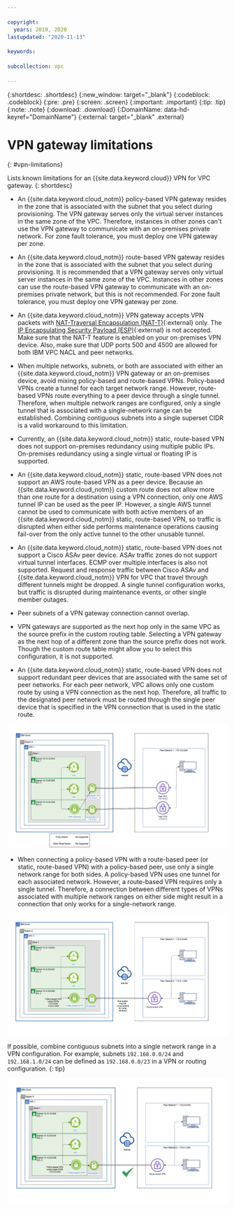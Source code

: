 ```yaml
---

copyright:
  years: 2019, 2020
lastupdated: "2020-11-13"

keywords:

subcollection: vpc

---
```


{:shortdesc: .shortdesc}
{:new_window: target="_blank"}
{:codeblock: .codeblock}
{:pre: .pre}
{:screen: .screen}
{:important: .important}
{:tip: .tip}
{:note: .note}
{:download: .download}
{:DomainName: data-hd-keyref="DomainName"}
{:external: target="_blank" .external}

# VPN gateway limitations
{: #vpn-limitations}

Lists known limitations for an {{site.data.keyword.cloud}} VPN for VPC gateway.
{: shortdesc}

* An {{site.data.keyword.cloud_notm}} policy-based VPN gateway resides in the zone that is associated with the subnet that you select during provisioning. The VPN gateway serves only the virtual server instances in the same zone of the VPC. Therefore, instances in other zones can't use the VPN gateway to communicate with an on-premises private network. For zone fault tolerance, you must deploy one VPN gateway per zone.
* An {{site.data.keyword.cloud_notm}} route-based VPN gateway resides in the zone that is associated with the subnet that you select during provisioning. It is recommended that a VPN gateway serves only virtual server instances in the same zone of the VPC. Instances in other zones can use the route-based VPN gateway to communicate with an on-premises private network, but this is not recommended. For zone fault tolerance, you must deploy one VPN gateway per zone.

* An {{site.data.keyword.cloud_notm}} VPN gateway accepts VPN packets with [NAT-Traversal Encapsulation (NAT-T)](https://tools.ietf.org/html/rfc3947){:external} only. The [IP Encapsulating Security Payload (ESP)](https://tools.ietf.org/html/rfc4303){:external} is not accepted. Make sure that the NAT-T feature is enabled on your on-premises VPN device. Also, make sure that UDP ports 500 and 4500 are allowed for both IBM VPC NACL and peer networks.

* When multiple networks, subnets, or both are associated with either an {{site.data.keyword.cloud_notm}} VPN gateway or an on-premises device, avoid mixing policy-based and route-based VPNs. Policy-based VPNs create a tunnel for each target network range. However, route-based VPNs route everything to a peer device through a single tunnel. Therefore, when multiple network ranges are configured, only a single tunnel that is associated with a single-network range can be established. Combining contiguous subnets into a single superset CIDR is a valid workaround to this limitation.

* Currently, an {{site.data.keyword.cloud_notm}} static, route-based VPN does not support on-premises redundancy using multiple public IPs. On-premises redundancy using a single virtual or floating IP is supported.

* An {{site.data.keyword.cloud_notm}} static, route-based VPN does not support an AWS route-based VPN as a peer device. Because an {{site.data.keyword.cloud_notm}} custom route does not allow more than one route for a destination using a VPN connection, only one AWS tunnel IP can be used as the peer IP. However, a single AWS tunnel cannot be used to communicate with both active members of an {{site.data.keyword.cloud_notm}} static, route-based VPN, so traffic is disrupted when either side performs maintenance operations causing fail-over from the only active tunnel to the other unusable tunnel.

* An {{site.data.keyword.cloud_notm}} static, route-based VPN does not support a Cisco ASAv peer device. ASAv traffic zones do not support virtual tunnel interfaces. ECMP over multiple interfaces is also not supported. Request and response traffic between Cisco ASAv and {{site.data.keyword.cloud_notm}} VPN for VPC that travel through different tunnels might be dropped. A single tunnel configuration works, but traffic is disrupted during maintenance events, or other single member outages.
* Peer subnets of a VPN gateway connection cannot overlap.
* VPN gateways are supported as the next hop only in the same VPC as the source prefix in the custom routing table. Selecting a VPN gateway as the next hop of a different zone than the source prefix does not work. Though the custom route table might allow you to select this configuration, it is not supported.
* An {{site.data.keyword.cloud_notm}} static, route-based VPN does not support redundant peer devices that are associated with the same set of peer networks. For each peer network, VPC allows only one custom route by using a VPN connection as the next hop. Therefore, all traffic to the designated peer network must be routed through the single peer device that is specified in the VPN connection that is used in the static route.

![Redundant peers use case](images/vpn-redundant-peer.png)

* When connecting a policy-based VPN with a route-based peer (or static, route-based VPN) with a policy-based peer, use only a single network range for both sides. A policy-based VPN uses one tunnel for each associated network. However, a route-based VPN requires only a single tunnel. Therefore, a connection between different types of VPNs associated with multiple network ranges on either side might result in a connection that only works for a single-network range.

![Mixed VPN Types use case](images/vpn-mixed-types.png)

If possible, combine contiguous subnets into a single network range in a VPN configuration. For example, subnets `192.168.0.0/24` and `192.168.1.0/24` can be defined as `192.168.0.0/23` in a VPN or routing configuration.
{: tip}

![Mixed VPN Types Workaround use case](images/vpn-mixed-types-workaround.png)
